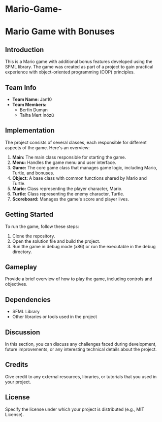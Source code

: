 # Mario-Game-
# Mario Game with Bonuses

## Introduction

This is a Mario game with additional bonus features developed using the SFML library. The game was created as part of a project to gain practical experience with object-oriented programming (OOP) principles.

## Team Info

- **Team Name:** Jan10
- **Team Members:** 
  - Berfin Duman 
  - Talha Mert İnözü 

## Implementation

The project consists of several classes, each responsible for different aspects of the game. Here's an overview:

1. **Main:** The main class responsible for starting the game.
2. **Menu:** Handles the game menu and user interface.
3. **Game:** The core game class that manages game logic, including Mario, Turtle, and bonuses.
4. **Object:** A base class with common functions shared by Mario and Turtle.
5. **Mario:** Class representing the player character, Mario.
6. **Turtle:** Class representing the enemy character, Turtle.
7. **Scoreboard:** Manages the game's score and player lives.

## Getting Started

To run the game, follow these steps:

1. Clone the repository.
2. Open the solution file and build the project.
3. Run the game in debug mode (x86) or run the executable in the debug directory.

## Gameplay

Provide a brief overview of how to play the game, including controls and objectives.

## Dependencies

- SFML Library
- Other libraries or tools used in the project

## Discussion

In this section, you can discuss any challenges faced during development, future improvements, or any interesting technical details about the project.

## Credits

Give credit to any external resources, libraries, or tutorials that you used in your project.

## License

Specify the license under which your project is distributed (e.g., MIT License).

